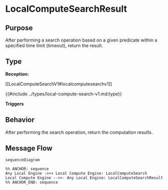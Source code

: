 <div class="message">

# LocalComputeSearchResult

## Purpose

<!-- --8<-- [start:purpose] -->
After performing a search operation based on a given predicate within a specified time limit (timeout), return the result.
<!-- --8<-- [end:purpose] -->

## Type

<!-- --8<-- [start:type] -->
**Reception:**

[[LocalComputeSearchV1#localcomputesearchv1]]

{{#include ../types/local-compute-search-v1.md:type}}

**Triggers**


<!-- --8<-- [end:type] -->

## Behavior

<!-- --8<-- [start:behavior] -->
After performing the search operation, return the computation results.
<!-- --8<-- [end:behavior] -->


## Message Flow

<!-- --8<-- [start:messages] -->
```mermaid
sequenceDiagram

%% ANCHOR: sequence
Any Local Engine ->>+ Local Compute Engine: LocalComputeSearch
Local Compute Engine -->>- Any Local Engine: LocalComputeSearchResult
%% ANCHOR_END: sequence
```

<!-- --8<-- [end:messages] -->

</div>